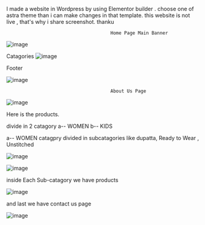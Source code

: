 I made a website in Wordpress by using Elementor builder . choose one of astra theme than i can make changes in that template. this website is not live , that's why i share screenshot. thanku

                                          Home Page Main Banner

![image](https://user-images.githubusercontent.com/125293033/218512262-37cef643-704c-4c4b-8b43-681766d66e96.png)




Catagories
![image](https://user-images.githubusercontent.com/125293033/218513024-01e912f6-65c5-45be-a354-c2cf7c8fcaa9.png)


Footer

![image](https://user-images.githubusercontent.com/125293033/218513255-5464f4c3-239c-42ab-b58c-9456b9b4e108.png)




                                          About Us Page
![image](https://user-images.githubusercontent.com/125293033/218513570-9962fb16-01fb-4b86-8253-10ac48ddcbd0.png)


Here is the products.



divide in 2 catagory 
a-- WOMEN 
b-- KIDS 

a-- WOMEN catagpry divided in subcatagories like dupatta, Ready to Wear , Unstitched

![image](https://user-images.githubusercontent.com/125293033/218519651-ca9dd6f8-120d-4dc3-9884-6d27d37c57e3.png)


![image](https://user-images.githubusercontent.com/125293033/218518549-a4441ef7-dce9-4269-bc24-d01b27866fc4.png)


inside Each Sub-catagory we have products 

![image](https://user-images.githubusercontent.com/125293033/218520286-285643f0-a06a-46d1-82aa-32665b5d0432.png)

and last we have contact us page 

![image](https://user-images.githubusercontent.com/125293033/218521091-dd980669-ce58-4b2c-82bd-dd5e750ead3f.png)













